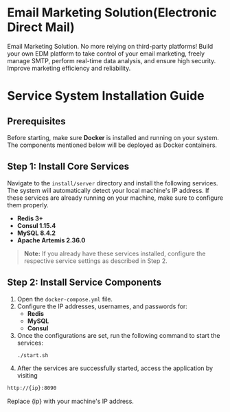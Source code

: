 # Email Marketing Solution(Electronic Direct Mail)
Email Marketing Solution. No more relying on third-party platforms! Build your own EDM platform to
        take control of your email marketing, freely manage SMTP, perform
        real-time data analysis, and ensure high security. Improve marketing
        efficiency and reliability.

# Service System Installation Guide

## Prerequisites

Before starting, make sure **Docker** is installed and running on your system. The components mentioned below will be deployed as Docker containers.

## Step 1: Install Core Services

Navigate to the `install/server` directory and install the following services. The system will automatically detect your local machine's IP address. If these services are already running on your machine, make sure to configure them properly.

- **Redis 3+**
- **Consul 1.15.4**
- **MySQL 8.4.2**
- **Apache Artemis 2.36.0**

> **Note:** If you already have these services installed, configure the respective service settings as described in Step 2.

## Step 2: Install Service Components

1. Open the `docker-compose.yml` file.
2. Configure the IP addresses, usernames, and passwords for:
   - **Redis**
   - **MySQL**
   - **Consul**
3. Once the configurations are set, run the following command to start the services:
   ```bash
   ./start.sh
   ```
4. After the services are successfully started, access the application by visiting
```bash
http://{ip}:8090
```
Replace {ip} with your machine's IP address.
